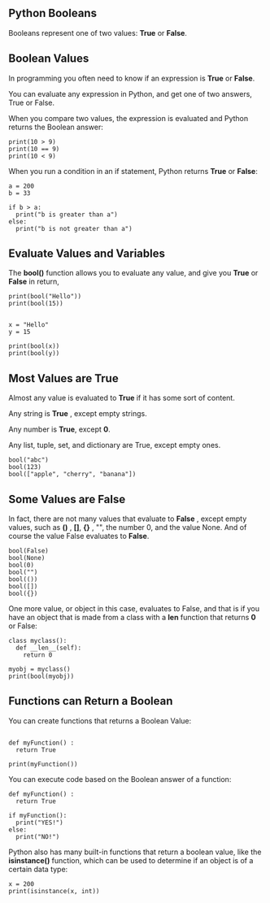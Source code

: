 ## Python Booleans

Booleans represent one of two values: **True** or **False**.


## Boolean Values

In programming you often need to know if an expression is **True** or **False**.

You can evaluate any expression in Python, and get one of two answers, True or False.

When you compare two values, the expression is evaluated and Python returns the Boolean answer:

```
print(10 > 9)
print(10 == 9)
print(10 < 9)

```

When you run a condition in an if statement, Python returns **True** or **False**:

```
a = 200
b = 33

if b > a:
  print("b is greater than a")
else:
  print("b is not greater than a")

```

## Evaluate Values and Variables

The **bool()** function allows you to evaluate any value, and give you **True** or **False** in return,

```
print(bool("Hello"))
print(bool(15))

```


```

x = "Hello"
y = 15

print(bool(x))
print(bool(y))

```

## Most Values are True

Almost any value is evaluated to **True** if it has some sort of content.

Any string is **True** , except empty strings.

Any number is **True**, except **0**.

Any list, tuple, set, and dictionary are True, except empty ones.


```
bool("abc")
bool(123)
bool(["apple", "cherry", "banana"])

```

## Some Values are False

In fact, there are not many values that evaluate to **False** , except empty values, such as **()** , **[]**, **{}** , "", the number 0, and the value None. And of course the value False evaluates to **False**.

```
bool(False)
bool(None)
bool(0)
bool("")
bool(())
bool([])
bool({})

```

One more value, or object in this case, evaluates to False, and that is if you have an object that is made from a class with a **__len__** function that returns **0** or False:

```
class myclass():
  def __len__(self):
    return 0

myobj = myclass()
print(bool(myobj))

```

## Functions can Return a Boolean

You can create functions that returns a Boolean Value:

```

def myFunction() :
  return True

print(myFunction())

```

You can execute code based on the Boolean answer of a function:

```
def myFunction() :
  return True

if myFunction():
  print("YES!")
else:
  print("NO!")

```

Python also has many built-in functions that return a boolean value, like the **isinstance()** function, which can be used to determine if an object is of a certain data type:


```
x = 200
print(isinstance(x, int))

```

